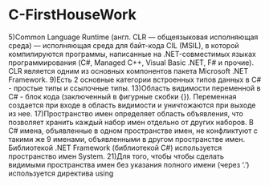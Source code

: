 # C-FirstHouseWork
5)Common Language Runtime (англ. CLR — общеязыковая исполняющая среда) — исполняющая среда для байт-кода CIL (MSIL), в которой компилируются программы, написанные на .NET-совместимых языках программирования (C#, Managed C++, Visual Basic .NET, F# и прочие). CLR является одним из основных компонентов пакета Microsoft .NET Framework.
9)Есть 2 основные категории встроенных типов данных в C# - простые типы и ссылочные типы.
13)Область видимости переменной в C# - блок кода (заключенный в фигурные скобки {}). Переменная создается при входе в область видимости и уничтожаются при выходе из нее.
17)Пространство имен определяет область объявления, что позволяет хранить каждый набор имен отдельно от других наборов. В С# имена, объявленные в одном пространстве имен, не конфликтуют с такими же 9 именами, объявленными в другом пространстве имен. Библиотекой .NET Framework (библиотекой С#) используется пространство имен System.
21)Для того, чтобы чтобы сделать видимыми пространства имен без указания полного имени (через ‘.’) используется директива using
